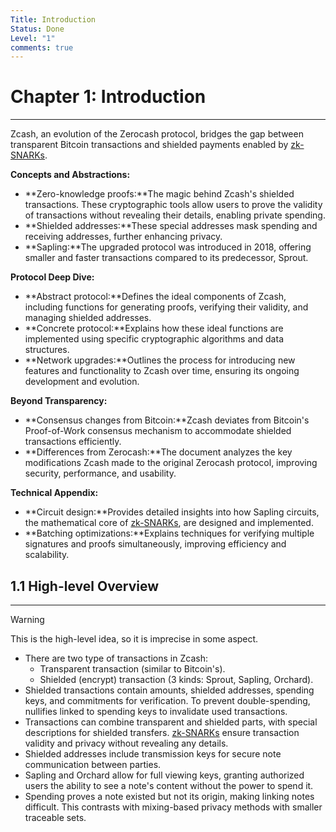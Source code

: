 ```yaml
---
Title: Introduction
Status: Done
Level: "1"
comments: true
---
```


# Chapter 1: Introduction

---
Zcash, an evolution of the Zerocash protocol, bridges the gap between transparent Bitcoin transactions and shielded payments enabled
by [zk-SNARKs](../../terms/zkSNARK.md).

**Concepts and Abstractions:**

- **Zero-knowledge proofs:**The magic behind Zcash's shielded transactions. These cryptographic tools allow users to prove the validity
  of transactions without revealing their details, enabling private spending.
- **Shielded addresses:**These special addresses mask spending and receiving addresses, further enhancing privacy.
- **Sapling:**The upgraded protocol was introduced in 2018, offering smaller and faster transactions compared to its predecessor,
  Sprout.

**Protocol Deep Dive:**

- **Abstract protocol:**Defines the ideal components of Zcash, including functions for generating proofs, verifying their validity, and
  managing shielded addresses.
- **Concrete protocol:**Explains how these ideal functions are implemented using specific cryptographic algorithms and data structures.
- **Network upgrades:**Outlines the process for introducing new features and functionality to Zcash over time, ensuring its ongoing
  development and evolution.

**Beyond Transparency:**

- **Consensus changes from Bitcoin:**Zcash deviates from Bitcoin's Proof-of-Work consensus mechanism to accommodate shielded
  transactions efficiently.
- **Differences from Zerocash:**The document analyzes the key modifications Zcash made to the original Zerocash protocol, improving
  security, performance, and usability.

**Technical Appendix:**

- **Circuit design:**Provides detailed insights into how Sapling circuits, the mathematical core
  of [zk-SNARKs](../../terms/zkSNARK.md), are designed and implemented.
- **Batching optimizations:**Explains techniques for verifying multiple signatures and proofs simultaneously, improving efficiency and
  scalability.

## 1.1 High-level Overview

---
> [!WARNING]
> This is the high-level idea, so it is imprecise in some aspect.

- There are two type of transactions in Zcash:
  - Transparent transaction (similar to Bitcoin's).
  - Shielded (encrypt) transaction (3 kinds: Sprout, Sapling, Orchard).
- Shielded transactions contain amounts, shielded addresses, spending keys, and commitments for verification. To prevent
  double-spending, nullifies linked to spending keys to invalidate used transactions.
- Transactions can combine transparent and shielded parts, with special descriptions for shielded
  transfers. [zk-SNARKs](../../terms/zkSNARK.md) ensure transaction validity and privacy without revealing any details.
- Shielded addresses include transmission keys for secure note communication between parties.
- Sapling and Orchard allow for full viewing keys, granting authorized users the ability to see a note's content without the power to
  spend it.
- Spending proves a note existed but not its origin, making linking notes difficult. This contrasts with mixing-based privacy methods
  with smaller traceable sets.
